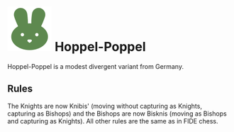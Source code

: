 # ![Hoppelpoppel](https://github.com/gbtami/pychess-variants/blob/master/static/icons/Hoppelpoppel.svg) Hoppel-Poppel

Hoppel-Poppel is a modest divergent variant from Germany.

## Rules

The Knights are now Knibis' (moving without capturing as Knights, capturing as Bishops) and the Bishops are now Bisknis (moving as Bishops and capturing as Knights). All other rules are the same as in FIDE chess. 
